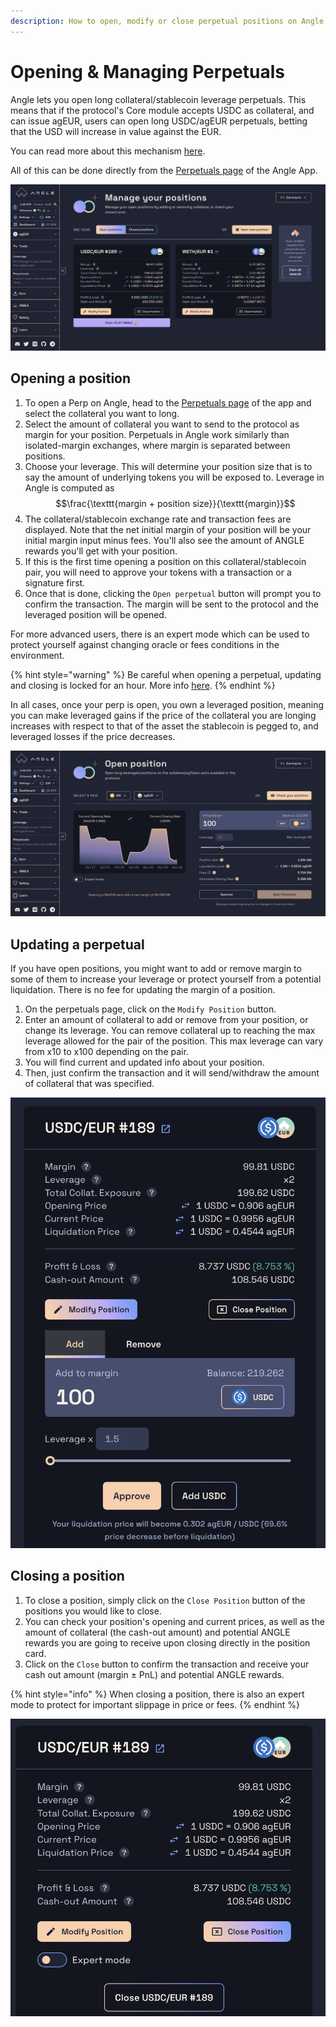 ```yaml
---
description: How to open, modify or close perpetual positions on Angle App
---
```


# Opening & Managing Perpetuals

Angle lets you open long collateral/stablecoin leverage perpetuals. This means that if the protocol's Core module accepts USDC as collateral, and can issue agEUR, users can open long USDC/agEUR perpetuals, betting that the USD will increase in value against the EUR.

You can read more about this mechanism [here](/core-module/hedging-agents/README.md).

All of this can be done directly from the [Perpetuals page](https://app.angle.money/#/perpetuals) of the Angle App.

![Perpetuals page](/.gitbook/assets/perpetual-cards.png)

## Opening a position

1. To open a Perp on Angle, head to the [Perpetuals page](https://app.angle.money/#/perpetuals) of the app and select the collateral you want to long.
2. Select the amount of collateral you want to send to the protocol as margin for your position. Perpetuals in Angle work similarly than isolated-margin exchanges, where margin is separated between positions.
3. Choose your leverage. This will determine your position size that is to say the amount of underlying tokens you will be exposed to. Leverage in Angle is computed as $$\frac{\texttt{margin + position size}}{\texttt{margin}}$$
4. The collateral/stablecoin exchange rate and transaction fees are displayed. Note that the net initial margin of your position will be your initial margin input minus fees. You'll also see the amount of ANGLE rewards you'll get with your position.
5. If this is the first time opening a position on this collateral/stablecoin pair, you will need to approve your tokens with a transaction or a signature first.
6. Once that is done, clicking the `Open perpetual` button will prompt you to confirm the transaction. The margin will be sent to the protocol and the leveraged position will be opened.

For more advanced users, there is an expert mode which can be used to protect yourself against changing oracle or fees conditions in the environment.

{% hint style="warning" %}
Be careful when opening a perpetual, updating and closing is locked for an hour. More info [here](/guides/other/app-faq.md).
{% endhint %}

In all cases, once your perp is open, you own a leveraged position, meaning you can make leveraged gains if the price of the collateral you are longing increases with respect to that of the asset the stablecoin is pegged to, and leveraged losses if the price decreases.

![Perpetuals page](/.gitbook/assets/open-perpetual.png)

## Updating a perpetual

If you have open positions, you might want to add or remove margin to some of them to increase your leverage or protect yourself from a potential liquidation. There is no fee for updating the margin of a position.

1. On the perpetuals page, click on the `Modify Position` button.
2. Enter an amount of collateral to add or remove from your position, or change its leverage. You can remove collateral up to reaching the max leverage allowed for the pair of the position. This max leverage can vary from x10 to x100 depending on the pair.
3. You will find current and updated info about your position.
4. Then, just confirm the transaction and it will send/withdraw the amount of collateral that was specified.

![Add USDC perp](/.gitbook/assets/add-usdc-perp.png)

## Closing a position

1. To close a position, simply click on the `Close Position` button of the positions you would like to close.
2. You can check your position's opening and current prices, as well as the amount of collateral (the cash-out amount) and potential ANGLE rewards you are going to receive upon closing directly in the position card.
3. Click on the `Close` button to confirm the transaction and receive your cash out amount (margin ± PnL) and potential ANGLE rewards.

{% hint style="info" %}
When closing a position, there is also an expert mode to protect for important slippage in price or fees.
{% endhint %}

![Close perp](/.gitbook/assets/close-perp.png)
